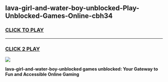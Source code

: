 
## lava-girl-and-water-boy-unblocked-Play-Unblocked-Games-Online-cbh34
<h3>
<a href="https://premium76.site?title=lava-girl-and-water-boy-unblocked&ref=25A">CLICK TO PLAY</a></h3>
<hr>

<h3>
<a href="https://premium76.site?title=lava-girl-and-water-boy-unblocked&ref=25A">CLICK 2 PLAY</a>
  
</h3>

<a href="https://premium76.site?title=lava-girl-and-water-boy-unblocked&ref=25A"><img src="https://clearcache.store/games.png"></a>


**lava-girl-and-water-boy-unblocked games unblocked: Your Gateway to Fun and Accessible Online Gaming**
